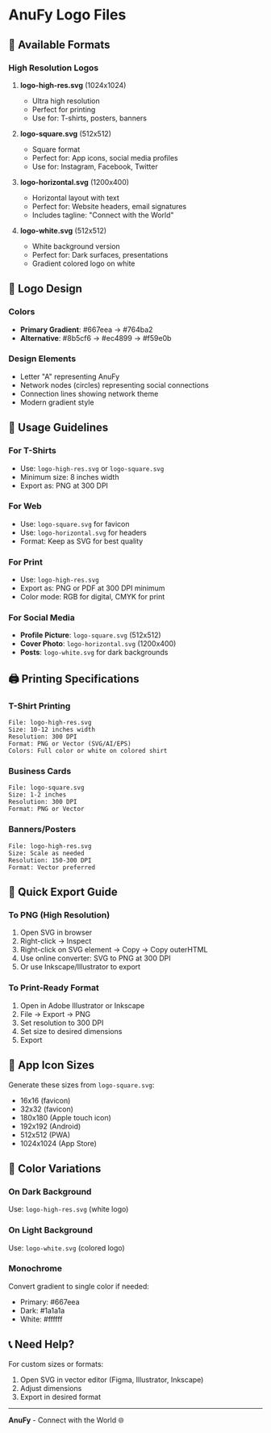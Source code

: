 # AnuFy Logo Files

## 📁 Available Formats

### High Resolution Logos

1. **logo-high-res.svg** (1024x1024)
   - Ultra high resolution
   - Perfect for printing
   - Use for: T-shirts, posters, banners

2. **logo-square.svg** (512x512)
   - Square format
   - Perfect for: App icons, social media profiles
   - Use for: Instagram, Facebook, Twitter

3. **logo-horizontal.svg** (1200x400)
   - Horizontal layout with text
   - Perfect for: Website headers, email signatures
   - Includes tagline: "Connect with the World"

4. **logo-white.svg** (512x512)
   - White background version
   - Perfect for: Dark surfaces, presentations
   - Gradient colored logo on white

## 🎨 Logo Design

### Colors
- **Primary Gradient**: #667eea → #764ba2
- **Alternative**: #8b5cf6 → #ec4899 → #f59e0b

### Design Elements
- Letter "A" representing AnuFy
- Network nodes (circles) representing social connections
- Connection lines showing network theme
- Modern gradient style

## 📐 Usage Guidelines

### For T-Shirts
- Use: `logo-high-res.svg` or `logo-square.svg`
- Minimum size: 8 inches width
- Export as: PNG at 300 DPI

### For Web
- Use: `logo-square.svg` for favicon
- Use: `logo-horizontal.svg` for headers
- Format: Keep as SVG for best quality

### For Print
- Use: `logo-high-res.svg`
- Export as: PNG or PDF at 300 DPI minimum
- Color mode: RGB for digital, CMYK for print

### For Social Media
- **Profile Picture**: `logo-square.svg` (512x512)
- **Cover Photo**: `logo-horizontal.svg` (1200x400)
- **Posts**: `logo-white.svg` for dark backgrounds

## 🖨️ Printing Specifications

### T-Shirt Printing
```
File: logo-high-res.svg
Size: 10-12 inches width
Resolution: 300 DPI
Format: PNG or Vector (SVG/AI/EPS)
Colors: Full color or white on colored shirt
```

### Business Cards
```
File: logo-square.svg
Size: 1-2 inches
Resolution: 300 DPI
Format: PNG or Vector
```

### Banners/Posters
```
File: logo-high-res.svg
Size: Scale as needed
Resolution: 150-300 DPI
Format: Vector preferred
```

## 🎯 Quick Export Guide

### To PNG (High Resolution)
1. Open SVG in browser
2. Right-click → Inspect
3. Right-click on SVG element → Copy → Copy outerHTML
4. Use online converter: SVG to PNG at 300 DPI
5. Or use Inkscape/Illustrator to export

### To Print-Ready Format
1. Open in Adobe Illustrator or Inkscape
2. File → Export → PNG
3. Set resolution to 300 DPI
4. Set size to desired dimensions
5. Export

## 📱 App Icon Sizes

Generate these sizes from `logo-square.svg`:
- 16x16 (favicon)
- 32x32 (favicon)
- 180x180 (Apple touch icon)
- 192x192 (Android)
- 512x512 (PWA)
- 1024x1024 (App Store)

## 🎨 Color Variations

### On Dark Background
Use: `logo-high-res.svg` (white logo)

### On Light Background
Use: `logo-white.svg` (colored logo)

### Monochrome
Convert gradient to single color if needed:
- Primary: #667eea
- Dark: #1a1a1a
- White: #ffffff

## 📞 Need Help?

For custom sizes or formats:
1. Open SVG in vector editor (Figma, Illustrator, Inkscape)
2. Adjust dimensions
3. Export in desired format

---

**AnuFy** - Connect with the World 🌐

